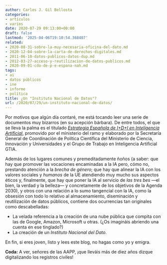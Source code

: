 ```yaml
---
author: Carlos J. Gil Bellosta
categories:
- artículos
- varios
date: 2020-07-29 09:13:00+00:00
draft: false
lastmod: '2025-04-06T19:10:54.368407'
related:
- 2020-08-31-sobre-la-muy-necesaria-oficina-del-dato.md
- 2020-12-04-sobre-la-carta-de-derechos-digitales.md
- 2011-06-10-datos-publicos-datos-dup.md
- 2012-03-27-acceso-y-reutilizacion-de-datos-publicos.md
- 2020-09-01-cdo-de-p-e-espana-nah.md
tags:
- ai
- datos públicos
- ine
- informe
- política
title: ¿Un "Instituto Nacional de Datos"?
url: /2020/07/29/un-instituto-nacional-de-datos/
---
```


Por  motivos que algún día contaré, me está tocando leer una serie de documentos muy bizarros (en su acepción bárbara). De entre todos, el que se lleva la palma es el titulado _[Estrategia Española de I+D+I en Inteligencia Artificial](https://www.ciencia.gob.es/stfls/MICINN/Ciencia/Ficheros/Estrategia_Inteligencia_Artificial_IDI.pdf)_, promovido por el ministerio del ramo y elaborado por la Secretaría General de Coordinación de Política Científica del Ministerio de Ciencia, Innovación y Universidades y el Grupo de Trabajo en Inteligencia Artificial GTIA.

Además de los lugares comunes y premeditadamente ñoños (a saber: que hay que promover las vocaciones encaminadas a la IA pero, cómo no, prestando atención a la _brecha de género_; que hay que alinear la IA con los valores sociales y _humanos_ de la UE atendiendo muy mucho sus aspectos éticos y, finalmente, que hay que poner la IA al servicio de _las tres bes_ —el bien, la verdad y la belleza— y concretamente de los objetivos de la Agenda 2030), y otros con una relación a lo sumo tangencial con la IA, como la obsesión con todo lo relativo al almacenamiento, diseminación y reutilización de datos públicos, contiene dos ocurrencias tan originales como descabelladas:

* La velada referencia a la creación de una nube pública que compita con las de Google, Amazon, Microsoft u otras. (¿Os imagináis abriendo una cuenta en ese tinglado?)
* La creación de un _Instituto Nacional del Dato_.

En fin, si eres joven, listo y lees este blog, no hagas como yo y emigra.

**Coda:** A ver, señores de las AAPP, ¡que lleváis más de diez años dizque digitalizando los registros civiles!